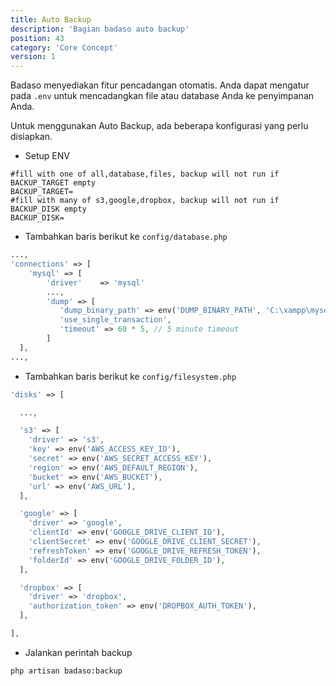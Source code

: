 ```yaml
---
title: Auto Backup
description: 'Bagian badaso auto backup'
position: 43
category: 'Core Concept'
version: 1
---
```


Badaso menyediakan fitur pencadangan otomatis. Anda dapat mengatur pada `.env` untuk mencadangkan file atau database Anda ke penyimpanan Anda.

Untuk menggunakan Auto Backup, ada beberapa konfigurasi yang perlu disiapkan.

- Setup ENV
```
#fill with one of all,database,files, backup will not run if BACKUP_TARGET empty
BACKUP_TARGET=
#fill with many of s3,google,dropbox, backup will not run if BACKUP_DISK empty
BACKUP_DISK=
```

- Tambahkan baris berikut ke ```config/database.php```
```php
...,
'connections' => [
	'mysql' => [
		'driver'    => 'mysql'
		...,
		'dump' => [
		   'dump_binary_path' => env('DUMP_BINARY_PATH', 'C:\xampp\mysql\bin'),
		   'use_single_transaction',
		   'timeout' => 60 * 5, // 5 minute timeout
		]  
  ],
...,
```

- Tambahkan baris berikut ke ```config/filesystem.php```
```php
'disks' => [

  ...,

  's3' => [
    'driver' => 's3',
    'key' => env('AWS_ACCESS_KEY_ID'),
    'secret' => env('AWS_SECRET_ACCESS_KEY'),
    'region' => env('AWS_DEFAULT_REGION'),
    'bucket' => env('AWS_BUCKET'),
    'url' => env('AWS_URL'),
  ],

  'google' => [
    'driver' => 'google',
    'clientId' => env('GOOGLE_DRIVE_CLIENT_ID'),
    'clientSecret' => env('GOOGLE_DRIVE_CLIENT_SECRET'),
    'refreshToken' => env('GOOGLE_DRIVE_REFRESH_TOKEN'),
    'folderId' => env('GOOGLE_DRIVE_FOLDER_ID'),
  ],

  'dropbox' => [
    'driver' => 'dropbox',
    'authorization_token' => env('DROPBOX_AUTH_TOKEN'),
  ],

],
```

- Jalankan perintah backup
```
php artisan badaso:backup
```